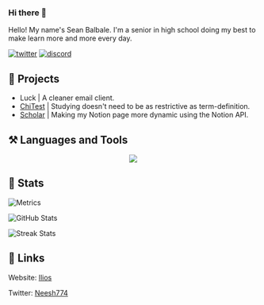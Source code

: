 ### Hi there 👋

Hello! My name's Sean Balbale. I'm a senior in high school doing my best to make learn more and more every day.

[![twitter](https://img.shields.io/badge/twitter-1DA1F2?style=for-the-badge&logo=twitter&logoColor=white)](https://twitter.com/seanbalbale) 
[![discord](https://img.shields.io/discord/646470157996261406?color=%235865F2&label=Discord&style=for-the-badge)](https://discord.com/users/325794320042950666)

## 📂 Projects
- Luck | A cleaner email client.
- [ChiTest](https://chitest.xyz) | Studying doesn't need to be as restrictive as term-definition.
- [Scholar](https://github.com/Neesh774/Scholar) | Making my Notion page more dynamic using the Notion API.

## ⚒️ Languages and Tools
<p align="center">
	<img src="https://skillicons.dev/icons?i=python,java,js,nodejs,react,next,html,css,tailwind,arduino,git,googlecloud,vscode,twilio" />
</p>

## 🧮 Stats
![Metrics](https://metrics.lecoq.io/Neesh774?template=classic&languages=1&languages.limit=8&languages.sections=most-used&languages.colors=github&languages.threshold=0%25&languages.indepth=false&languages.categories=markup%2C%20programming&languages.recent.categories=markup%2C%20programming&languages.recent.load=300&languages.recent.days=14&config.timezone=America%2FNew_York)

![GitHub Stats](https://github-readme-stats.vercel.app/api?username=neesh774&show_icons=true&locale=en)

![Streak Stats](https://github-readme-streak-stats.herokuapp.com/?user=neesh774)

## 🔗 Links
Website: [Ilios](https://www.ilioslabs.dev)

Twitter: [Neesh774](https://twitter.com/Neesh774)
